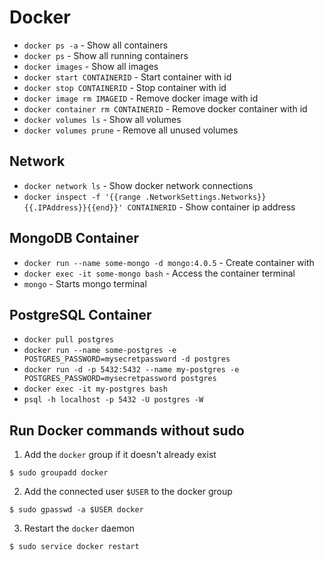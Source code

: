 # Docker

- `docker ps -a` - Show all containers
- `docker ps` - Show all running containers
- `docker images` - Show all images
- `docker start CONTAINERID` - Start container with id
- `docker stop CONTAINERID` - Stop container with id
- `docker image rm IMAGEID` - Remove docker image with id
- `docker container rm CONTAINERID` - Remove docker container with id
- `docker volumes ls` - Show all volumes
- `docker volumes prune` - Remove all unused volumes

## Network

- `docker network ls` - Show docker network connections
- `docker inspect -f '{{range .NetworkSettings.Networks}}{{.IPAddress}}{{end}}' CONTAINERID` - Show container ip address

## MongoDB Container

- `docker run --name some-mongo -d mongo:4.0.5` - Create container with
- `docker exec -it some-mongo bash` - Access the container terminal
- `mongo` - Starts mongo terminal

## PostgreSQL Container

- `docker pull postgres`
- `docker run --name some-postgres -e POSTGRES_PASSWORD=mysecretpassword -d postgres`
- `docker run -d -p 5432:5432 --name my-postgres -e POSTGRES_PASSWORD=mysecretpassword postgres`
- `docker exec -it my-postgres bash`
- `psql -h localhost -p 5432 -U postgres -W`

## Run Docker commands without sudo

1. Add the `docker` group if it doesn't already exist

```console
$ sudo groupadd docker
```

2. Add the connected user `$USER` to the docker group

```console
$ sudo gpasswd -a $USER docker
```

3. Restart the `docker` daemon

```console
$ sudo service docker restart
```
